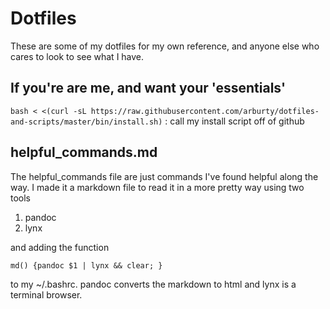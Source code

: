 # Dotfiles
These are some of my dotfiles for my own reference, and anyone else
who cares to look to see what I have.

## If you're are me, and want your 'essentials'
`bash < <(curl -sL https://raw.githubusercontent.com/arburty/dotfiles-and-scripts/master/bin/install.sh)`
: call my install script off of github

## helpful_commands.md
The helpful_commands file are just commands I've found helpful along the way.
I made it a markdown file to read it in a more pretty way using two tools
1. pandoc
2. lynx  

and adding the function  

`md() {pandoc $1 | lynx && clear; }`  

to my ~/.bashrc.  pandoc converts the markdown to html and lynx is a terminal browser.
